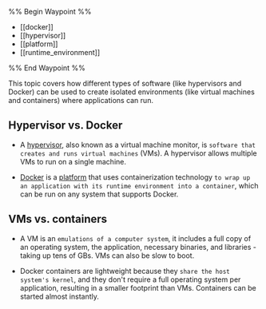%% Begin Waypoint %%
- [[docker]]
- [[hypervisor]]
- [[platform]]
- [[runtime_environment]]

%% End Waypoint %%


This topic covers how different types of software (like hypervisors and Docker) can be used to create isolated environments (like virtual machines and containers) where applications can run.

## Hypervisor vs. Docker 

- A [hypervisor](hypervisor.md), also known as a virtual machine monitor, is `software that creates and runs virtual machines` (VMs). A hypervisor allows multiple VMs to run on a single machine.

- [Docker](docker.md) is a [platform](platform.md) that uses containerization technology `to wrap up an application with its runtime environment into a container`, which can be run on any system that supports Docker.

## VMs vs. containers

- A VM is an `emulations of a computer system`, it includes a full copy of an operating system, the application, necessary binaries, and libraries - taking up tens of GBs. VMs can also be slow to boot.

- Docker containers are lightweight because they `share the host system's kernel`, and they don't require a full operating system per application, resulting in a smaller footprint than VMs. Containers can be started almost instantly.

  
